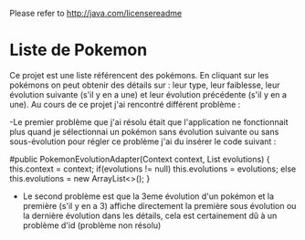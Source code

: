 Please refer to http://java.com/licensereadme
# Liste de Pokemon
Ce projet est une liste référencent des pokémons. En cliquant sur les pokémons on peut obtenir des détails sur : leur type, leur faiblesse, leur évolution suivante (s'il y en a une) et leur évolution précédente (s'il y en a une).
Au cours de ce projet j'ai rencontré différent problème :

-Le premier problème que j'ai résolu était que l'application ne fonctionnait plus quand je sélectionnai un pokémon sans évolution suivante ou sans sous-évolution pour régler ce problème j'ai du insérer le code suivant : 

#public PokemonEvolutionAdapter(Context context, List<Evolution> evolutions) {
        this.context = context;
        if(evolutions != null)
            this.evolutions = evolutions;
        else
            this.evolutions = new ArrayList<>();
    }
    
- Le second problème est que la 3eme évolution d'un pokémon et la première (s'il y en a 3) affiche directement la première sous évolution ou la dernière évolution dans les détails, cela est certainement dû à un problème d'id (problème non résolu)

